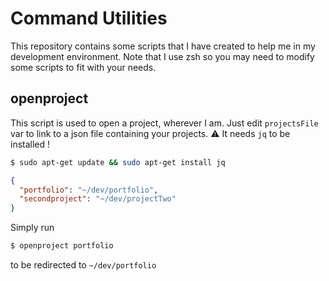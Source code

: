 # Command Utilities
This repository contains some scripts that I have created to help me in my development environment. Note that I use zsh so you may need to modify some scripts to fit with your needs.

## openproject
This script is used to open a project, wherever I am. Just edit ``projectsFile`` var to link to a json file containing your projects.
⚠️ It needs ``jq`` to be installed ! 
```bash
$ sudo apt-get update && sudo apt-get install jq
```

```json
{
  "portfolio": "~/dev/portfolio",
  "secondproject": "~/dev/projectTwo"
}
```

Simply run 
```bash
$ openproject portfolio
```
to be redirected to ``~/dev/portfolio``
